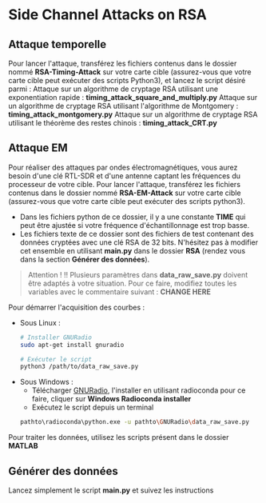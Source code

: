 # Side Channel Attacks on RSA

## Attaque temporelle

Pour lancer l'attaque, transférez les fichiers contenus dans le dossier nommé **RSA-Timing-Attack** sur votre carte cible (assurez-vous que votre carte cible peut exécuter des scripts Python3), et lancez le script désiré parmi :
Attaque sur un algorithme de cryptage RSA utilisant une exponentiation rapide : **timing_attack_square_and_multiply.py**
Attaque sur un algorithme de cryptage RSA utilisant l'algorithme de Montgomery : **timing_attack_montgomery.py**
Attaque sur un algorithme de cryptage RSA utilisant le théorème des restes chinois : **timing_attack_CRT.py**

## Attaque EM

Pour réaliser des attaques par ondes électromagnétiques, vous aurez besoin d'une clé RTL-SDR et d'une antenne captant les fréquences du processeur de votre cible. Pour lancer l'attaque, transférez les fichiers contenus dans le dossier nommé **RSA-EM-Attack** sur votre carte cible (assurez-vous que votre carte cible peut exécuter des scripts python3).

- Dans les fichiers python de ce dossier, il y a une constante **TIME** qui peut être ajustée si votre fréquence d'échantillonnage est trop basse.
- Les fichiers texte de ce dossier sont des fichiers de test contenant des données cryptées avec une clé RSA de 32 bits. N'hésitez pas à modifier cet ensemble en utilisant **main.py** dans le dossier **RSA** (rendez vous dans la section **Générer des données**).

> Attention ! !! Plusieurs paramètres dans **data_raw_save.py** doivent être adaptés à votre situation. Pour ce faire, modifiez toutes les variables avec le commentaire suivant : **CHANGE HERE**

Pour démarrer l'acquisition des courbes :

- Sous Linux :
	``` bash
	# Installer GNURadio
	sudo apt-get install gnuradio
	
	# Exécuter le script
	python3 /path/to/data_raw_save.py
	```
- Sous Windows :
	- Télécharger [GNURadio](https://wiki.gnuradio.org/index.php/InstallingGR), l'installer en utilisant radioconda pour ce faire, cliquer sur **Windows Radioconda installer**
	- Exécutez le script depuis un terminal
	``` Bash
	pathto\radioconda\python.exe -u pathto\GNURadio\data_raw_save.py
	```

Pour traiter les données, utilisez les scripts présent dans le dossier **MATLAB**

## Générer des données

Lancez simplement le script **main.py** et suivez les instructions
